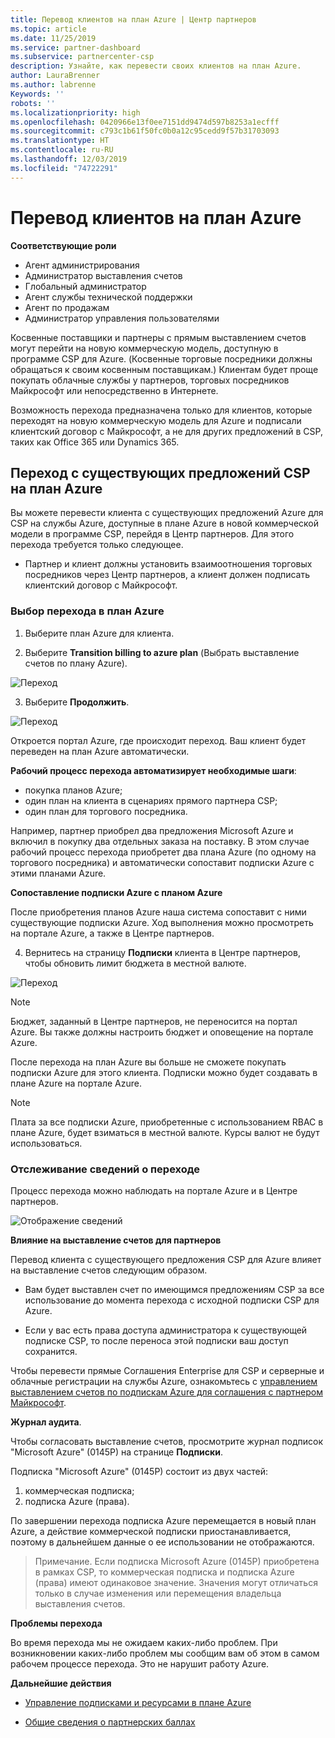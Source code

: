 ```yaml
---
title: Перевод клиентов на план Azure | Центр партнеров
ms.topic: article
ms.date: 11/25/2019
ms.service: partner-dashboard
ms.subservice: partnercenter-csp
description: Узнайте, как перевести своих клиентов на план Azure.
author: LauraBrenner
ms.author: labrenne
Keywords: ''
robots: ''
ms.localizationpriority: high
ms.openlocfilehash: 0420966e13f0ee7151dd9474d597b8253a1ecfff
ms.sourcegitcommit: c793c1b61f50fc0b0a12c95cedd9f57b31703093
ms.translationtype: HT
ms.contentlocale: ru-RU
ms.lasthandoff: 12/03/2019
ms.locfileid: "74722291"
---
```

# <a name="transition-your-customers-to-azure-plan"></a>Перевод клиентов на план Azure

**Соответствующие роли**

- Агент администрирования
- Администратор выставления счетов
- Глобальный администратор
- Агент службы технической поддержки
- Агент по продажам
- Администратор управления пользователями

Косвенные поставщики и партнеры с прямым выставлением счетов могут перейти на новую коммерческую модель, доступную в программе CSP для Azure. (Косвенные торговые посредники должны обращаться к своим косвенным поставщикам.) Клиентам будет проще покупать облачные службы у партнеров, торговых посредников Майкрософт или непосредственно в Интернете.

Возможность перехода предназначена только для клиентов, которые переходят на новую коммерческую модель для Azure и подписали клиентский договор с Майкрософт, а не для других предложений в CSP, таких как Office 365 или Dynamics 365.

## <a name="transition-existing-csp-offers-to-an-azure-plan"></a>Переход с существующих предложений CSP на план Azure

Вы можете перевести клиента с существующих предложений Azure для CSP на службы Azure, доступные в плане Azure в новой коммерческой модели в программе CSP, перейдя в Центр партнеров. Для этого перехода требуется только следующее.

- Партнер и клиент должны установить взаимоотношения торговых посредников через Центр партнеров, а клиент должен подписать клиентский договор с Майкрософт.

### <a name="select-transition-to-azure-plan"></a>Выбор перехода в план Azure

1. Выберите план Azure для клиента.

2. Выберите **Transition billing to azure plan** (Выбрать выставление счетов по плану Azure).

![Переход](images/azure/transition1.png)

3. Выберите **Продолжить**.

![Переход](images/azure/transition2.png)

Откроется портал Azure, где происходит переход. Ваш клиент будет переведен на план Azure автоматически. 

**Рабочий процесс перехода автоматизирует необходимые шаги**: 

- покупка планов Azure; 
- один план на клиента в сценариях прямого партнера CSP;  
- один план для торгового посредника.  

Например, партнер приобрел два предложения Microsoft Azure и включил в покупку два отдельных заказа на поставку. В этом случае рабочий процесс перехода приобретет два плана Azure (по одному на торгового посредника) и автоматически сопоставит подписки Azure с этими планами Azure.  

**Сопоставление подписки Azure с планом Azure**

После приобретения планов Azure наша система сопоставит с ними существующие подписки Azure. Ход выполнения можно просмотреть на портале Azure, а также в Центре партнеров. 

4. Вернитесь на страницу **Подписки** клиента в Центре партнеров, чтобы обновить лимит бюджета в местной валюте. 

![Переход](images/azure/transition3.png)

>[!NOTE]
>Бюджет, заданный в Центре партнеров, не переносится на портал Azure. Вы также должны настроить бюджет и оповещение на портале Azure.

После перехода на план Azure вы больше не сможете покупать подписки Azure для этого клиента. Подписки можно будет создавать в плане Azure на портале Azure.

>[!NOTE]
> Плата за все подписки Azure, приобретенные с использованием RBAC в плане Azure, будет взиматься в местной валюте. Курсы валют не будут использоваться.

### <a name="track-your-transition-details"></a>Отслеживание сведений о переходе

Процесс перехода можно наблюдать на портале Azure и в Центре партнеров.

![Отображение сведений](images/azure/details1.png)

**Влияние на выставление счетов для партнеров**

Перевод клиента с существующего предложения CSP для Azure влияет на выставление счетов следующим образом.

- Вам будет выставлен счет по имеющимся предложениям CSP за все использование до момента перехода с исходной подписки CSP для Azure.

- Если у вас есть права доступа администратора к существующей подписке CSP, то после переноса этой подписки ваш доступ сохранится.

Чтобы перевести прямые Соглашения Enterprise для CSP и серверные и облачные регистрации на службы Azure, ознакомьтесь с [управлением выставлением счетов по подпискам Azure для соглашения с партнером Майкрософт](https://docs.microsoft.com/azure/billing/mpa-request-ownership).

**Журнал аудита**.

Чтобы согласовать выставление счетов, просмотрите журнал подписок "Microsoft Azure" (0145P) на странице **Подписки**. 

Подписка "Microsoft Azure" (0145P) состоит из двух частей:
1. коммерческая подписка; 
2. подписка Azure (права).

По завершении перехода подписка Azure перемещается в новый план Azure, а действие коммерческой подписки приостанавливается, поэтому в дальнейшем данные о ее использовании не отображаются.  

>Примечание. Если подписка Microsoft Azure (0145P) приобретена в рамках CSP, то коммерческая подписка и подписка Azure (права) имеют одинаковое значение. Значения могут отличаться только в случае изменения или перемещения владельца выставления счетов. 

**Проблемы перехода**

Во время перехода мы не ожидаем каких-либо проблем. При возникновении каких-либо проблем мы сообщим вам об этом в самом рабочем процессе перехода. Это не нарушит работу Azure.  

**Дальнейшие действия**

- [Управление подписками и ресурсами в плане Azure](azure-plan-manage.md)

- [Общие сведения о партнерских баллах](partner-earned-credit.md)



